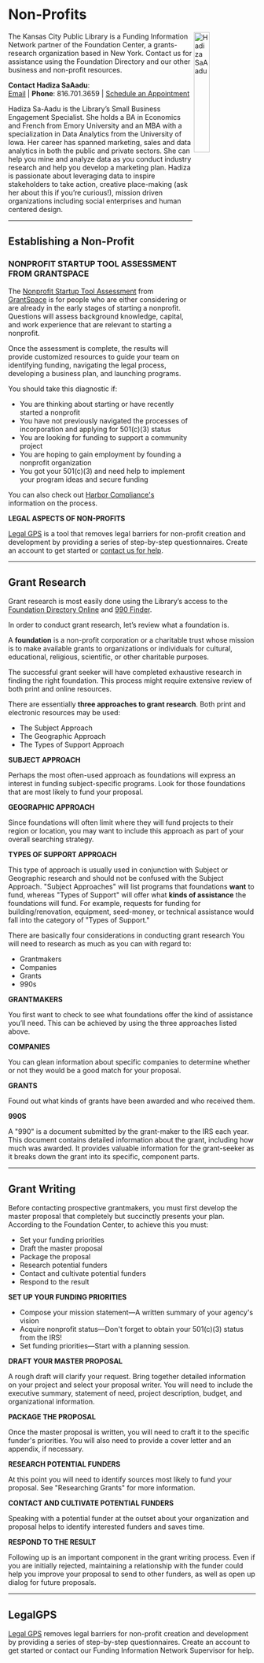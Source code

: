 # Non-Profits

<img src="https://www.kclibrary.org/sites/default/files/Hadiza.png" alt="Hadiza SaAadu" align="right" width="25%" />

The Kansas City Public Library is a Funding Information Network partner of the Foundation Center, a grants-research organization based in New York. Contact us for assistance using the Foundation Directory and our other business and non-profit resources.

**Contact Hadiza SaAadu**:  
[Email](https://www.kclibrary.org/contact-us-form?id=26910&email=0) | **Phone**: 816.701.3659 | [Schedule an Appointment](https://calendly.com/hadizasaaadu)

Hadiza Sa-Aadu is the Library’s Small Business Engagement Specialist. She holds a BA in Economics and French from Emory University and an MBA with a specialization in Data Analytics from the University of Iowa. Her career has spanned marketing, sales and data analytics in both the public and private sectors. She can help you mine and analyze data as you conduct industry research and help you develop a marketing plan. Hadiza is passionate about leveraging data to inspire stakeholders to take action, creative place-making (ask her about this if you’re curious!), mission driven organizations including social enterprises and human centered design.

---

## Establishing a Non-Profit

### NONPROFIT STARTUP TOOL ASSESSMENT FROM GRANTSPACE

The [Nonprofit Startup Tool Assessment](https://www.kclibrary.org/research-resources/research-databases/nonprofit-startup-assessment) from [GrantSpace](https://kclibrary.org/research-resources/research-databases/grantspace) is for people who are either considering or are already in the early stages of starting a nonprofit. Questions will assess background knowledge, capital, and work experience that are relevant to starting a nonprofit.

Once the assessment is complete, the results will provide customized resources to guide your team on identifying funding, navigating the legal process, developing a business plan, and launching programs.

You should take this diagnostic if:

- You are thinking about starting or have recently started a nonprofit
- You have not previously navigated the processes of incorporation and applying for 501(c)(3) status
- You are looking for funding to support a community project
- You are hoping to gain employment by founding a nonprofit organization
- You got your 501(c)(3) and need help to implement your program ideas and secure funding

You can also check out [Harbor Compliance's](https://kclibrary.org/research-resources/research-databases/how-start-non-profit-organization-missouri) information on the process.

**LEGAL ASPECTS OF NON-PROFITS**

[Legal GPS](https://www.kclibrary.org/research-resources/research-databases/legal-gps) is a tool that removes legal barriers for non-profit creation and development by providing a series of step-by-step questionnaires. Create an account to get started or [contact us for help](https://calendly.com/hadizasaaadu).


---

## Grant Research

Grant research is most easily done using the Library’s access to the [Foundation Directory Online](https://www.kclibrary.org/research-resources/research-databases/foundation-directory-online) and [990 Finder](https://candid.org/research-and-verify-nonprofits/990-finder).

In order to conduct grant research, let’s review what a foundation is.

A **foundation** is a non-profit corporation or a charitable trust whose mission is to make available grants to organizations or individuals for cultural, educational, religious, scientific, or other charitable purposes.

The successful grant seeker will have completed exhaustive research in finding the right foundation. This process might require extensive review of both print and online resources.

There are essentially **three approaches to grant research**. Both print and electronic resources may be used:

- The Subject Approach
- The Geographic Approach
- The Types of Support Approach

**SUBJECT APPROACH**

Perhaps the most often-used approach as foundations will express an interest in funding subject-specific programs. Look for those foundations that are most likely to fund your proposal.

**GEOGRAPHIC APPROACH**

Since foundations will often limit where they will fund projects to their region or location, you may want to include this approach as part of your overall searching strategy.

**TYPES OF SUPPORT APPROACH**

This type of approach is usually used in conjunction with Subject or Geographic research and should not be confused with the Subject Approach. "Subject Approaches" will list programs that foundations **want** to fund, whereas "Types of Support" will offer what **kinds of assistance** the foundations will fund. For example, requests for funding for building/renovation, equipment, seed-money, or technical assistance would fall into the category of "Types of Support."

There are basically four considerations in conducting grant research You will need to research as much as you can with regard to:

- Grantmakers
- Companies
- Grants
- 990s

**GRANTMAKERS**

You first want to check to see what foundations offer the kind of assistance you’ll need. This can be achieved by using the three approaches listed above.

**COMPANIES**

You can glean information about specific companies to determine whether or not they would be a good match for your proposal.

**GRANTS**

Found out what kinds of grants have been awarded and who received them.

**990S**

A "990" is a document submitted by the grant-maker to the IRS each year. This document contains detailed information about the grant, including how much was awarded. It provides valuable information for the grant-seeker as it breaks down the grant into its specific, component parts.

---

## Grant Writing

Before contacting prospective grantmakers, you must first develop the master proposal that completely but succinctly presents your plan. According to the Foundation Center, to achieve this you must:

- Set your funding priorities
- Draft the master proposal
- Package the proposal
- Research potential funders
- Contact and cultivate potential funders
- Respond to the result

**SET UP YOUR FUNDING PRIORITIES**

- Compose your mission statement—A written summary of your agency's vision
- Acquire nonprofit status—Don't forget to obtain your 501(c)(3) status from the IRS!
- Set funding priorities—Start with a planning session.

**DRAFT YOUR MASTER PROPOSAL**

A rough draft will clarify your request. Bring together detailed information on your project and select your proposal writer. You will need to include the executive summary, statement of need, project description, budget, and organizational information.

**PACKAGE THE PROPOSAL**

Once the master proposal is written, you will need to craft it to the specific funder's priorities. You will also need to provide a cover letter and an appendix, if necessary.

**RESEARCH POTENTIAL FUNDERS**

At this point you will need to identify sources most likely to fund your proposal. See "Researching Grants" for more information.

**CONTACT AND CULTIVATE POTENTIAL FUNDERS**

Speaking with a potential funder at the outset about your organization and proposal helps to identify interested funders and saves time.

**RESPOND TO THE RESULT**

Following up is an important component in the grant writing process. Even if you are initially rejected, maintaining a relationship with the funder could help you improve your proposal to send to other funders, as well as open up dialog for future proposals.

---

## LegalGPS

[Legal GPS](https://www.kclibrary.org/research-resources/research-databases/legal-gps) removes legal barriers for non-profit creation and development by providing a series of step-by-step questionnaires. Create an account to get started or contact our Funding Information Network Supervisor for help.
